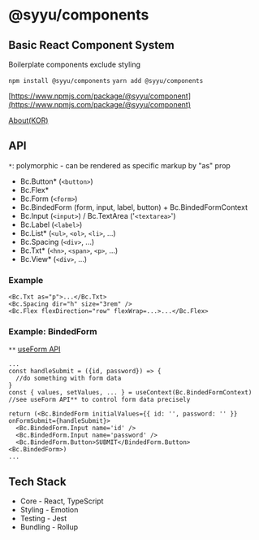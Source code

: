 # @syyu/components

## Basic React Component System

Boilerplate components exclude styling

`npm install @syyu/components`
`yarn add @syyu/components`

[https://www.npmjs.com/package/@syyu/component](https://www.npmjs.com/package/@syyu/component)

[About(KOR)](https://www.brewcoldblue.com/engineering/boilerplate-react-component-system)

## API

`*`: polymorphic - can be rendered as specific markup by "as" prop

- Bc.Button\* (`<button>`)
- Bc.Flex\*
- Bc.Form (`<form>`)
- Bc.BindedForm (form, input, label, button) + Bc.BindedFormContext
- Bc.Input (`<input>`) / Bc.TextArea ('`<textarea>`')
- Bc.Label (`<label>`)
- Bc.List\* (`<ul>`, `<ol>`, `<li>`, ...)
- Bc.Spacing (`<div>`, ...)
- Bc.Txt\* (`<hn>`, `<span>`, `<p>`, ...)
- Bc.View\* (`<div>`, ...)

### Example

```
<Bc.Txt as="p">...</Bc.Txt>
<Bc.Spacing dir="h" size="3rem" />
<Bc.Flex flexDirection="row" flexWrap=...>...</Bc.Flex>
```

### Example: BindedForm

`**` [useForm API](https://github.com/brewcold/util/blob/main/react/src/use-form/README.md)

```
...
const handleSubmit = ({id, password}) => {
  //do something with form data
}
const { values, setValues, ... } = useContext(Bc.BindedFormContext) //see useForm API** to control form data precisely

return (<Bc.BindedForm initialValues={{ id: '', password: '' }} onFormSubmit={handleSubmit}>
  <Bc.BindedForm.Input name='id' />
  <Bc.BindedForm.Input name='password' />
  <Bc.BindedForm.Button>SUBMIT</BindedForm.Button>
<Bc.BindedForm>)
...

```

## Tech Stack

- Core - React, TypeScript
- Styling - Emotion
- Testing - Jest
- Bundling - Rollup
